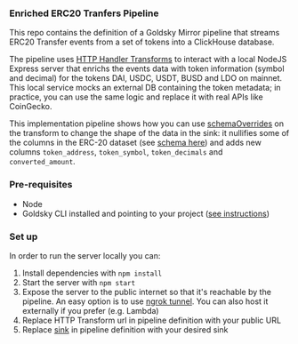 ### Enriched ERC20 Tranfers Pipeline

This repo contains the definition of a Goldsky Mirror pipeline that streams ERC20 Transfer events from a set of tokens into a ClickHouse database.

The pipeline uses [HTTP Handler Transforms](https://docs.goldsky.com/mirror/extensions/transforms#2-external-handler-transforms-new) to interact with a local NodeJS Express server that enrichs the events data with token information (symbol and decimal) for the tokens DAI, USDC, USDT, BUSD and LDO on mainnet. This local service mocks an external DB containing the token metadata; in practice, you can use the same logic and replace it with real APIs like CoinGecko.

This implementation pipeline shows how you can use [schemaOverrides](https://docs.goldsky.com/mirror/extensions/transforms#schema-override-datatypes) on the transform to change the shape of the data in the sink: it nullifies some of the columns in the ERC-20 dataset (see [schema here](https://docs.goldsky.com/reference/schema/curated-schemas#erc-20)) and adds new columns `token_address`, `token_symbol`, `token_decimals` and `converted_amount`.


### Pre-requisites
- Node
- Goldsky CLI installed and pointing to your project ([see instructions](https://docs.goldsky.com/introduction))

### Set up

In order to run the server locally you can:
1. Install dependencies with  `npm install`
2. Start the server with `npm start`
3. Expose the server to the public internet so that it's reachable by the pipeline. An easy option is to use [ngrok tunnel](https://ngrok.com/). You can also host it externally if you prefer (e.g. Lambda)
4. Replace HTTP Transform url in pipeline definition with your public URL
5. Replace [sink](https://docs.goldsky.com/mirror/sinks/supported-sinks) in pipeline definition with your desired sink 





